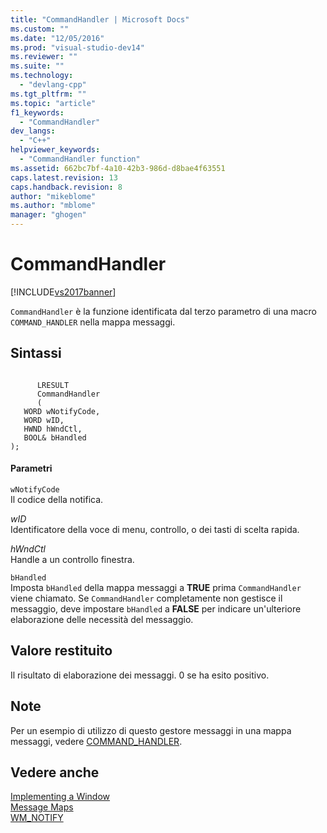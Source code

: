 ```yaml
---
title: "CommandHandler | Microsoft Docs"
ms.custom: ""
ms.date: "12/05/2016"
ms.prod: "visual-studio-dev14"
ms.reviewer: ""
ms.suite: ""
ms.technology: 
  - "devlang-cpp"
ms.tgt_pltfrm: ""
ms.topic: "article"
f1_keywords: 
  - "CommandHandler"
dev_langs: 
  - "C++"
helpviewer_keywords: 
  - "CommandHandler function"
ms.assetid: 662bc7bf-4a10-42b3-986d-d8bae4f63551
caps.latest.revision: 13
caps.handback.revision: 8
author: "mikeblome"
ms.author: "mblome"
manager: "ghogen"
---
```

# CommandHandler
[!INCLUDE[vs2017banner](../assembler/inline/includes/vs2017banner.md)]

`CommandHandler` è la funzione identificata dal terzo parametro di una macro `COMMAND_HANDLER` nella mappa messaggi.  
  
## Sintassi  
  
```  
  
      LRESULT   
      CommandHandler  
      (  
   WORD wNotifyCode,  
   WORD wID,  
   HWND hWndCtl,  
   BOOL& bHandled   
);  
```  
  
#### Parametri  
 `wNotifyCode`  
 Il codice della notifica.  
  
 *wID*  
 Identificatore della voce di menu, controllo, o dei tasti di scelta rapida.  
  
 *hWndCtl*  
 Handle a un controllo finestra.  
  
 `bHandled`  
 Imposta `bHandled` della mappa messaggi a **TRUE** prima `CommandHandler` viene chiamato.  Se `CommandHandler` completamente non gestisce il messaggio, deve impostare `bHandled` a **FALSE** per indicare un'ulteriore elaborazione delle necessità del messaggio.  
  
## Valore restituito  
 Il risultato di elaborazione dei messaggi.  0 se ha esito positivo.  
  
## Note  
 Per un esempio di utilizzo di questo gestore messaggi in una mappa messaggi, vedere [COMMAND\_HANDLER](../Topic/COMMAND_HANDLER.md).  
  
## Vedere anche  
 [Implementing a Window](../atl/implementing-a-window.md)   
 [Message Maps](../atl/message-maps-atl.md)   
 [WM\_NOTIFY](http://msdn.microsoft.com/library/windows/desktop/bb775583)